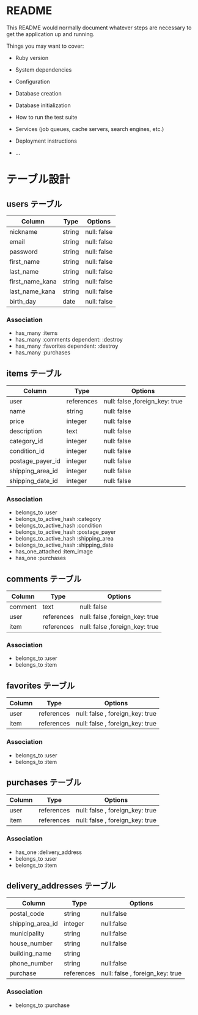# README

This README would normally document whatever steps are necessary to get the
application up and running.

Things you may want to cover:

* Ruby version

* System dependencies

* Configuration

* Database creation

* Database initialization

* How to run the test suite

* Services (job queues, cache servers, search engines, etc.)

* Deployment instructions

* ...



# テーブル設計

## users テーブル
| Column          | Type    | Options     |
| --------------- | ------- | ----------- |
| nickname        | string  | null: false |
| email           | string  | null: false |
| password        | string  | null: false |
| first_name      | string  | null: false |
| last_name       | string  | null: false |
| first_name_kana | string  | null: false |
| last_name_kana  | string  | null: false |
| birth_day       | date    | null: false |

### Association
- has_many :items
- has_many :comments dependent: :destroy
- has_many :favorites dependent: :destroy
- has_many :purchases 



## items テーブル
| Column           | Type       | Options                        |
| ---------------- | ---------- | ------------------------------ |
| user             | references | null: false ,foreign_key: true |
| name             | string     | null: false                    |
| price            | integer    | null: false                    |
| description      | text       | null: false                    |
| category_id      | integer    | null: false                    |
| condition_id     | integer    | null: false                    |
| postage_payer_id | integer    | null: false                    |
| shipping_area_id | integer    | null: false                    |
| shipping_date_id | integer    | null: false                    |

### Association
- belongs_to :user
- belongs_to_active_hash :category
- belongs_to_active_hash :condition
- belongs_to_active_hash :postage_payer
- belongs_to_active_hash :shipping_area
- belongs_to_active_hash :shipping_date
- has_one_attached :item_image
- has_one :purchases 



## comments テーブル
| Column   | Type       | Options                        |
| -------- | ---------- | ------------------------------ |
| comment  | text       | null: false                    |
| user     | references | null: false ,foreign_key: true |
| item     | references | null: false ,foreign_key: true |

### Association
- belongs_to :user
- belongs_to :item



## favorites テーブル
| Column   | Type       | Options                         |
| -------- | ---------- | ------------------------------- |
| user     | references | null: false , foreign_key: true |
| item     | references | null: false , foreign_key: true |

### Association
- belongs_to :user
- belongs_to :item



## purchases テーブル

| Column      | Type       | Options                         |
| ----------- | ---------- | ------------------------------- |
| user        | references | null: false , foreign_key: true |
| item        | references | null: false , foreign_key: true |

### Association
- has_one :delivery_address
- belongs_to :user
- belongs_to :item



## delivery_addresses テーブル

| Column           | Type       | Options                         |
| ---------------  | ---------- | ------------------------------- |
| postal_code      | string     | null:false                      |
| shipping_area_id | integer    | null:false                      |
| municipality     | string     | null:false                      |
| house_number     | string     | null:false                      |  
| building_name    | string     |                                 |
| phone_number     | string     | null:false                      |
| purchase         | references | null: false , foreign_key: true |

### Association
- belongs_to :purchase

